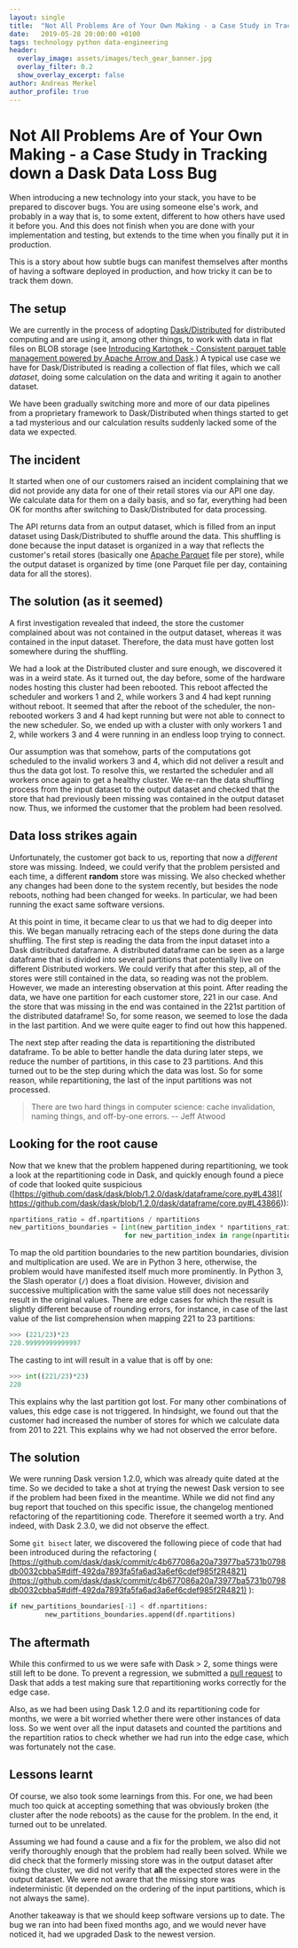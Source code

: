 ```yaml
---
layout: single
title:  "Not All Problems Are of Your Own Making - a Case Study in Tracking down a Dask Data Loss Bug"
date:   2019-05-28 20:00:00 +0100
tags: technology python data-engineering
header:
  overlay_image: assets/images/tech_gear_banner.jpg
  overlay_filter: 0.2
  show_overlay_excerpt: false
author: Andreas Merkel
author_profile: true
---
```

# Not All Problems Are of Your Own Making - a Case Study in Tracking down a Dask Data Loss Bug

When introducing a new technology into your stack, you have to be prepared to discover
bugs. You are using someone else's work, and probably in a way that is, to some extent,
different to how others have used it before you. And this does not finish when you
are done with your implementation and testing, but extends to the time when you
finally put it in production.

This is a story about how subtle bugs can manifest themselves after months of having
a software deployed in production, and how tricky it can be to track them down.

## The setup

We are currently in the process of adopting
[Dask/Distributed](https://distributed.dask.org) for distributed computing and are using
it, among other things, to work with data in flat files on BLOB storage (see
[Introducing Kartothek - Consistent parquet table management powered by Apache Arrow and
Dask](https://tech.jda.com/introducing-kartothek/).)
A typical use case we have for Dask/Distributed is reading a collection of flat files,
which we call *dataset*, doing some calculation on the data and writing it again to
another dataset.

We have been gradually switching more and more of our data pipelines from a proprietary
framework to Dask/Distributed when
things started to get a tad mysterious and our calculation results suddenly lacked some
of the data we expected.

## The incident

It started when one of our customers raised an incident complaining that we did not
provide any data for one of their retail stores via our API one day. We calculate data for them
on a daily basis, and so far, everything had been OK for months after
switching to Dask/Distributed for data processing.

The API returns data from an output dataset, which is
filled from an input dataset using Dask/Distributed
to shuffle around the data. This shuffling is done because the input dataset is
organized in a way that reflects the customer's retail stores (basically one [Apache
Parquet](https://parquet.apache.org) file per store), while the output dataset is
organized by time (one Parquet file per day, containing data for all the stores).

## The solution (as it seemed)

A first investigation revealed that indeed, the store the customer complained about
was not contained in the output dataset, whereas it was contained in the input dataset.
Therefore, the data must have gotten lost somewhere during the shuffling.

We had a look at the Distributed cluster and sure enough, we discovered it was in a
weird state. As it turned out, the day before, some of the hardware nodes hosting this
cluster had been rebooted. This reboot affected the scheduler and workers 1 and 2, while
workers 3 and 4 had kept running without reboot.
It seemed that after the reboot of the scheduler, the non-rebooted workers 3 and 4 had kept
running but were not able to
connect to the new scheduler. So, we ended up with a cluster with only workers 1 and 2,
while workers 3 and 4 were running in an endless loop trying to connect.

Our assumption was that somehow, parts of the computations got scheduled to the invalid
workers 3 and 4, which did not deliver a result and thus the data got lost.
To resolve this, we restarted the scheduler and all workers once again to get a
healthy cluster. We re-ran the data shuffling process from the input dataset
to the output dataset and checked that the store that had previously been missing was
contained in the output dataset now. Thus, we informed the customer that the problem
had been resolved.

## Data loss strikes again

Unfortunately, the customer got back to us, reporting that now a *different* store was
missing. Indeed, we could verify that the problem persisted and each time, a different
**random** store was missing. We also checked whether any changes had been done to the
system recently, but besides the node reboots, nothing had been changed for weeks.
In particular, we had been running the exact same software versions.

At this point in time, it became clear to us that we had to dig deeper into this.
We began manually retracing each of the steps done during the data shuffling.
The first step is reading the data from the input dataset into a Dask distributed
dataframe. A distributed dataframe can
be seen as a large dataframe that is divided into several partitions that potentially
live on different Distributed workers.
We could verify that after this step, all of the stores were still contained
in the data, so reading was not the problem. However, we made an interesting observation
at this point. After reading the data, we have one partition
for each customer store, 221 in our case. And the store that was missing in the end was
contained in the 221st partition of the distributed dataframe! So, for some reason, we
seemed to lose the dada in the last partition. And we were quite eager to find out how
this happened.

The next step after reading the data is repartitioning the distributed dataframe.
To be able to better handle the data during
later steps, we reduce the number of partitions, in this case to 23 partitions. And this
turned out to be the step during which the data was lost. So for some reason, while
repartitioning, the last of the input partitions was not processed.

> There are two hard things in computer science: cache invalidation, naming things, and off-by-one errors. -- Jeff Atwood

## Looking for the root cause

Now that we knew that the problem happened during repartitioning, we took a look at the
repartitioning code in Dask, and quickly enough found a piece of code that looked quite
suspicious ([https://github.com/dask/dask/blob/1.2.0/dask/dataframe/core.py#L438](
https://github.com/dask/dask/blob/1.2.0/dask/dataframe/core.py#L43866)):

```python
npartitions_ratio = df.npartitions / npartitions
new_partitions_boundaries = [int(new_partition_index * npartitions_ratio)
                             for new_partition_index in range(npartitions + 1)]
```

To map the old partition boundaries to the new partition boundaries, division
and multiplication are used. We are in Python 3 here, otherwise, the problem would have
manifested itself much more prominently. In Python 3, the Slash operator (`/`) does a float
division. However, division and successive multiplication with the same value still
does not necessarily result in the original values. There are edge cases for which
the result is slightly different because of rounding errors, for instance, in case
of the last value of the list comprehension when mapping 221 to 23 partitions:

```python
>>> (221/23)*23
220.99999999999997
```

The casting to int will result in a value that is off by one:
```python
>>> int((221/23)*23)
220
```

This explains why the last partition got lost. For many other combinations of values,
this edge case is not triggered. In hindsight, we found out that the customer had
increased the number of stores for which we calculate data from 201 to 221. This
explains why we had not observed the error before.

## The solution

We were running Dask version 1.2.0, which was already quite dated at the time. So we
decided to take a shot at trying the newest Dask version to see if the problem had
been fixed in the meantime. While we did not find any bug report that touched on this
specific issue, the changelog mentioned refactoring of the repartitioning code. Therefore
it seemed
worth a try. And indeed, with Dask 2.3.0, we did not observe the effect.

Some `git bisect` later, we discovered the following piece of code that had been
introduced during the refactoring (
[https://github.com/dask/dask/commit/c4b677086a20a73977ba5731b0798db0032cbba5#diff-492da7893fa5fa6ad3a6ef6cdef985f2R4821](https://github.com/dask/dask/commit/c4b677086a20a73977ba5731b0798db0032cbba5#diff-492da7893fa5fa6ad3a6ef6cdef985f2R4821)
):

```python
if new_partitions_boundaries[-1] < df.npartitions:
￼        new_partitions_boundaries.append(df.npartitions)
```

## The aftermath

While this confirmed to us we were safe with Dask > 2, some things were still left to be
done. To prevent a regression, we submitted a [pull request](https://github.com/dask/dask/pull/5433) to Dask that adds a test
making sure that repartitioning works correctly for the edge case.

Also, as we had been using Dask 1.2.0 and its repartitioning code for months, we were a bit
worried whether there were other instances of data loss. So we went over all the
input datasets and counted the partitions and the repartition ratios to check whether
we had run into the edge case, which was fortunately not the case.

## Lessons learnt

Of course, we also took some learnings from this.
For one, we had been much too quick at accepting something that was obviously
broken (the cluster after the node reboots) as the cause for the problem. In the end,
it turned out to be unrelated.

Assuming we had found a cause and a fix for the problem, we also did not verify
thoroughly enough that the problem had really been solved.
While we did check that the formerly missing store was in the output dataset after
fixing the cluster, we did not verify that **all** the expected stores were in the
output dataset. We were not aware that the missing store was indeterministic (it
depended on the ordering of the input partitions, which is not always the same).

Another takeaway is that we should keep software versions up to date. The bug we ran
into had been fixed months ago, and we would never have noticed it, had we
upgraded Dask to the newest version.
